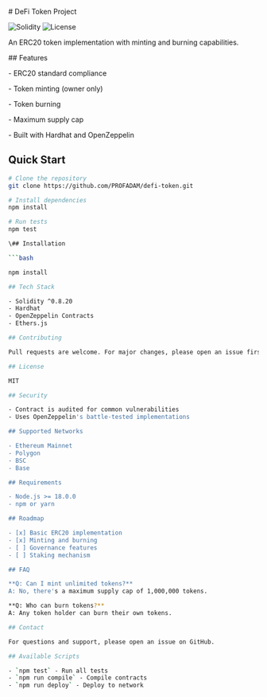 \# DeFi Token Project

![Solidity](https://img.shields.io/badge/Solidity-0.8.20-blue)
![License](https://img.shields.io/badge/license-MIT-green)

An ERC20 token implementation with minting and burning capabilities.



\## Features



\- ERC20 standard compliance

\- Token minting (owner only)

\- Token burning

\- Maximum supply cap

\- Built with Hardhat and OpenZeppelin

## Quick Start
```bash
# Clone the repository
git clone https://github.com/PROFADAM/defi-token.git

# Install dependencies
npm install

# Run tests
npm test

\## Installation

```bash

npm install

## Tech Stack

- Solidity ^0.8.20
- Hardhat
- OpenZeppelin Contracts
- Ethers.js

## Contributing

Pull requests are welcome. For major changes, please open an issue first.

## License

MIT

## Security

- Contract is audited for common vulnerabilities
- Uses OpenZeppelin's battle-tested implementations

## Supported Networks

- Ethereum Mainnet
- Polygon
- BSC
- Base

## Requirements

- Node.js >= 18.0.0
- npm or yarn

## Roadmap

- [x] Basic ERC20 implementation
- [x] Minting and burning
- [ ] Governance features
- [ ] Staking mechanism

## FAQ

**Q: Can I mint unlimited tokens?**
A: No, there's a maximum supply cap of 1,000,000 tokens.

**Q: Who can burn tokens?**
A: Any token holder can burn their own tokens.

## Contact

For questions and support, please open an issue on GitHub.

## Available Scripts

- `npm test` - Run all tests
- `npm run compile` - Compile contracts
- `npm run deploy` - Deploy to network